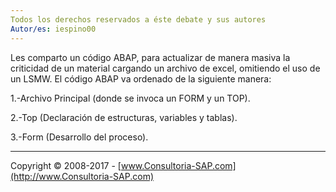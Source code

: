```yaml
---
Todos los derechos reservados a éste debate y sus autores
Autor/es: iespino00
---
```


Les comparto un código ABAP, para actualizar de manera masiva la criticidad de un material cargando un archivo de excel,
omitiendo el uso de un LSMW. El código ABAP va ordenado de la siguiente manera:

1.-Archivo Principal (donde se invoca un FORM y un TOP).


2.-Top (Declaración de estructuras, variables y tablas).


3.-Form (Desarrollo del proceso).



***

Copyright © 2008-2017 - [www.Consultoria-SAP.com](http://www.Consultoria-SAP.com)
